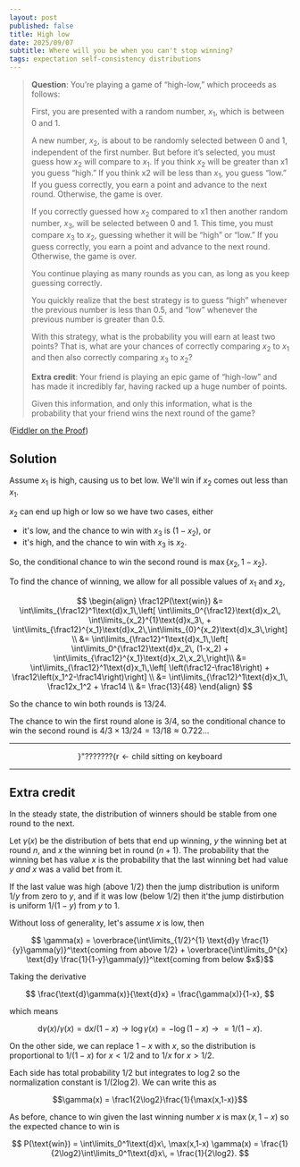 ```yaml
---
layout: post
published: false
title: High low
date: 2025/09/07
subtitle: Where will you be when you can't stop winning?
tags: expectation self-consistency distributions
---
```


>**Question**: You’re playing a game of “high-low,” which proceeds as follows:
>
>First, you are presented with a random number, $x_1$, which is between $0$ and $1$.
>
>A new number, $x_2$, is about to be randomly selected between $0$ and $1$, independent of the first number. But before it’s selected, you must guess how $x_2$ will compare to $x_1.$ If you think $x_2$ will be greater than x1 you guess “high.” If you think x2 will be less than $x_1,$ you guess “low.” If you guess correctly, you earn a point and advance to the next round. Otherwise, the game is over.
>
>If you correctly guessed how $x_2$ compared to x1 then another random number, $x_3,$ will be selected between $0$ and $1.$ This time, you must compare $x_3$ to $x_2,$ guessing whether it will be “high” or “low.” If you guess correctly, you earn a point and advance to the next round. Otherwise, the game is over.
>
>You continue playing as many rounds as you can, as long as you keep guessing correctly.
>
>You quickly realize that the best strategy is to guess “high” whenever the previous number is less than $0.5,$ and “low” whenever the previous number is greater than $0.5.$
>
>With this strategy, what is the probability you will earn at least two points? That is, what are your chances of correctly comparing $x_2$ to $x_1$ and then also correctly comparing $x_3$ to $x_2$?
>
>**Extra credit**: Your friend is playing an epic game of “high-low” and has made it incredibly far, having racked up a huge number of points.
>
>Given this information, and only this information, what is the probability that your friend wins the next round of the game?
<!--more-->

([Fiddler on the Proof](https://thefiddler.substack.com/p/how-low-or-high-can-you-go))

## Solution

Assume $x_1$ is high, causing us to bet low. We'll win if $x_2$ comes out less than $x_1.$

$x_2$ can end up high or low so we have two cases, either
- it's low, and the chance to win with $x_3$ is $(1-x_2),$ or 
- it's high, and the chance to win with $x_3$ is $x_2.$

So, the conditional chance to win the second round is $\max\{x_2, 1-x_2\}.$

To find the chance of winning, we allow for all possible values of $x_1$ and $x_2,$ 

$$
\begin{align}
\frac12P(\text{win}) &= \int\limits_{\frac12}^1\text{d}x_1\,\left[ \int\limits_0^{\frac12}\text{d}x_2\, \int\limits_{x_2}^{1}\text{d}x_3\, + \int\limits_{\frac12}^{x_1}\text{d}x_2\,\int\limits_{0}^{x_2}\text{d}x_3\,\right] \\
&= \int\limits_{\frac12}^1\text{d}x_1\,\left[ \int\limits_0^{\frac12}\text{d}x_2\, (1-x_2) + \int\limits_{\frac12}^{x_1}\text{d}x_2\,x_2\,\right]\\
&= \int\limits_{\frac12}^1\text{d}x_1\,\left[ \left(\frac12-\frac18\right) + \frac12\left(x_1^2-\frac14\right)\right] \\
&= \int\limits_{\frac12}^1\text{d}x_1\, \frac12x_1^2 + \frac14 \\
&= \frac{13}{48}
\end{align}
$$

So the chance to win both rounds is $13/24.$

The chance to win the first round alone is $3/4,$ so the conditional chance to win the second round is $4/3\times13/24 = 13/18 \approx 0.722\ldots$

---

$$\textrm{\}"???????\{r}\leftarrow\text{child sitting on keyboard} $$

---

## Extra credit

In the steady state, the distribution of winners should be stable from one round to the next. 

Let $\gamma(x)$ be the distribution of bets that end up winning, $y$ the winning bet at round $n,$ and $x$ the winning bet in round $(n+1)$. The probability that the winning bet has value $x$ is the probability that the last winning bet had value $y$ _and_ $x$ was a valid bet from it. 

If the last value was high (above $1/2$) then the jump distribution is uniform $1/y$ from zero to $y$, and if it was low (below $1/2$) then it'the jump distirbution is uniform $1/(1-y)$ from $y$ to $1$.

Without loss of generality, let's assume $x$ is low, then

$$ \gamma(x) = \overbrace{\int\limits_{1/2}^{1} \text{d}y \frac{1}{y}\gamma(y)}^\text{coming from above 1/2} + \overbrace{\int\limits_0^{x} \text{d}y \frac{1}{1-y}\gamma(y)}^\text{coming from below $x$}$$

Taking the derivative 

$$ \frac{\text{d}\gamma(x)}{\text{d}x} = \frac{\gamma(x)}{1-x}, $$ 

which means 

$$\text{d}\gamma(x)/\gamma(x) = \text{d}x/(1-x) \rightarrow \log\gamma(x) = -\log(1-x) \rightarrow = 1/(1-x).$$

On the other side, we can replace $1-x$ with $x,$ so the distribution is proportional to $1/(1-x)$ for $x<1/2$ and to $1/x$ for $x>1/2$. 

Each side has total probability $1/2$ but integrates to $\log 2$ so the normalization constant is $1/(2\log 2)$. We can write this as 

$$\gamma(x) = \frac1{2\log2}\frac{1}{\max(x,1-x)}$$

As before, chance to win given the last winning number $x$ is $\max(x,1-x)$ so the expected chance to win is

$$ P(\text{win}) = \int\limits_0^1\text{d}x\, \max(x,1-x) \gamma(x) = \frac{1}{2\log2}\int\limits_0^1\text{d}x\, = \frac{1}{2\log2}. $$


<br>
